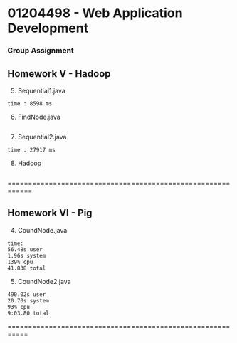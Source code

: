 # 01204498 - Web Application Development

### Group Assignment


## Homework V - Hadoop

5) Sequential1.java

```
time : 8598 ms
```

6) FindNode.java

```

```

7) Sequential2.java

```
time : 27917 ms
```

8) Hadoop

```

```

============================================================

## Homework VI - Pig

4) CoundNode.java

```
time:
56.48s user 
1.96s system 
139% cpu 
41.838 total
```

5) CoundNode2.java

```
490.02s user 
20.70s system 
93% cpu 
9:03.80 total
```

===========================================================